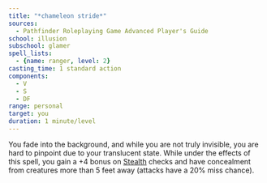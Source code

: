 ```yaml
---
title: "*chameleon stride*"
sources:
  - Pathfinder Roleplaying Game Advanced Player's Guide
school: illusion
subschool: glamer
spell_lists:
  - {name: ranger, level: 2}
casting_time: 1 standard action
components:
  - V
  - S
  - DF
range: personal
target: you
duration: 1 minute/level
---
```


You fade into the background, and while you are not truly invisible, you are hard to pinpoint due to your translucent state. While under the effects of this spell, you gain a +4 bonus on [Stealth](/skills/stealth/) checks and have concealment from creatures more than 5 feet away (attacks have a 20% miss chance).

